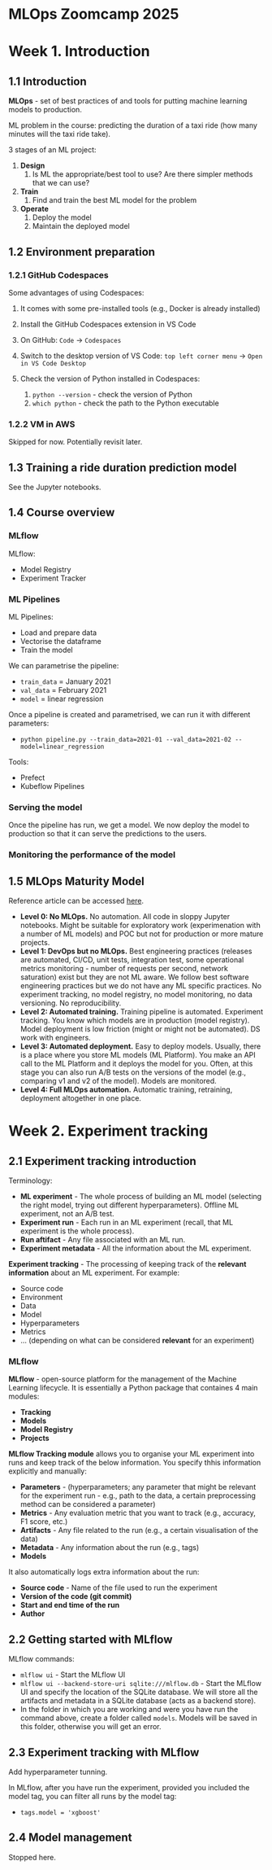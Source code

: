 # MLOps Zoomcamp 2025

# Week 1. Introduction
## 1.1 Introduction
**MLOps** - set of best practices of and tools for putting machine learning models to production.

ML problem in the course: predicting the duration of a taxi ride (how many minutes will the taxi ride take).

3 stages of an ML project:
1. **Design**
   1. Is ML the appropriate/best tool to use? Are there simpler methods that we can use?
2. **Train**
   1. Find and train the best ML model for the problem
3. **Operate**
   1. Deploy the model
   2. Maintain the deployed model

## 1.2 Environment preparation
### 1.2.1 GitHub Codespaces
Some advantages of using Codespaces: 
1. It comes with some pre-installed tools (e.g., Docker is already installed)

1. Install the GitHub Codespaces extension in VS Code
2. On GitHub: `Code` $\rightarrow$ `Codespaces` 
3. Switch to the desktop version of VS Code: `top left corner menu` $\rightarrow$ `Open in VS Code Desktop`
4. Check the version of Python installed in Codespaces: 
   1. `python --version` - check the version of Python
   2. `which python` - check the path to the Python executable

### 1.2.2 VM in AWS
Skipped for now. Potentially revisit later.

## 1.3 Training a ride duration prediction model
See the Jupyter notebooks.

## 1.4 Course overview
### MLflow
MLflow:
   - Model Registry
   - Experiment Tracker

### ML Pipelines
ML Pipelines:
   - Load and prepare data
   - Vectorise the dataframe
   - Train the model

We can parametrise the pipeline:
   - `train_data` = January 2021
   - `val_data` = February 2021
   - `model` = linear regression

Once a pipeline is created and parametrised, we can run it with different parameters:
   - `python pipeline.py --train_data=2021-01 --val_data=2021-02 --model=linear_regression`

Tools:
   - Prefect
   - Kubeflow Pipelines

### Serving the model 
Once the pipeline has run, we get a model. We now deploy the model to production so that it can serve the predictions to the users. 

### Monitoring the performance of the model

## 1.5 MLOps Maturity Model
Reference article can be accessed [here](https://learn.microsoft.com/en-us/azure/architecture/ai-ml/guide/mlops-maturity-model).
- **Level 0: No MLOps.** No automation. All code in sloppy Jupyter notebooks. Might be suitable for exploratory work (experimenation with a number of ML models) and POC but not for production or more mature projects.
- **Level 1: DevOps but no MLOps.** Best engineering practices (releases are automated, CI/CD, unit tests, integration test, some operational metrics monitoring - number of requests per second, network saturation) exist but they are not ML aware. We follow best software engineering practices but we do not have any ML specific practices. No experiment tracking, no model registry, no model monitoring, no data versioning. No reproducibility. 
- **Level 2: Automated training.** Training pipeline is automated. Experiment tracking. You know which models are in production (model registry). Model deployment is low friction (might or might not be automated). DS work with engineers.
- **Level 3: Automated deployment.** Easy to deploy models. Usually, there is a place where you store ML models (ML Platform). You make an API call to the ML Platform and it deploys the model for you. Often, at this stage you can also run A/B tests on the versions of the model (e.g., comparing v1 and v2 of the model). Models are monitored. 
- **Level 4: Full MLOps automation.** Automatic training, retraining, deployment altogether in one place.

# Week 2. Experiment tracking
## 2.1 Experiment tracking introduction
Terminology:
- **ML experiment** - The whole process of building an ML model (selecting the right model, trying out different hyperparameters). Offline ML experiment, not an A/B test.
- **Experiment run** - Each run in an ML experiment (recall, that ML experiment is the whole process).
- **Run aftifact** - Any file associated with an ML run.
- **Experiment metadata** - All the information about the ML experiment.

**Experiment tracking** - The processing of keeping track of the **relevant information** about an ML experiment. For example:
- Source code
- Environment
- Data
- Model
- Hyperparameters
- Metrics
- ... (depending on what can be considered **relevant** for an experiment)

### MLflow
**MLflow** - open-source platform for the management of the Machine Learning lifecycle. It is essentially a Python package that containes 4 main modules:
- **Tracking**
- **Models**
- **Model Registry**
- **Projects**

**MLflow Tracking module** allows you to organise your ML experiment into runs and keep track of the below information. You specify thhis information explicitly and manually:
- **Parameters** - (hyperparameters; any parameter that might be relevant for the experiment run - e.g., path to the data, a certain preprocessing method can be considered a parameter)
- **Metrics** - Any evaluation metric that you want to track (e.g., accuracy, F1 score, etc.)
- **Artifacts** - Any file related to the run (e.g., a certain visualisation of the data)
- **Metadata** - Any information about the run (e.g., tags)
- **Models**

It also automatically logs extra information about the run:
- **Source code** - Name of the file used to run the experiment
- **Version of the code (git commit)**
- **Start and end time of the run**
- **Author**

## 2.2 Getting started with MLflow

MLflow commands:
- `mlflow ui` - Start the MLflow UI
- `mlflow ui --backend-store-uri sqlite:///mlflow.db` - Start the MLflow UI and specify the location of the SQLite database. We will store all the artifacts and metadata in a SQLite database (acts as a backend store).
- In the folder in which you are working and were you have run the command above, create a folder called `models`. Models will be saved in this folder, otherwise you will get an error.

## 2.3 Experiment tracking with MLflow
Add hyperparameter tunning. 

In MLflow, after you have run the experiment, provided you included the model tag, you can filter all runs by the model tag: 
- `tags.model = 'xgboost'`

## 2.4 Model management
Stopped here.

